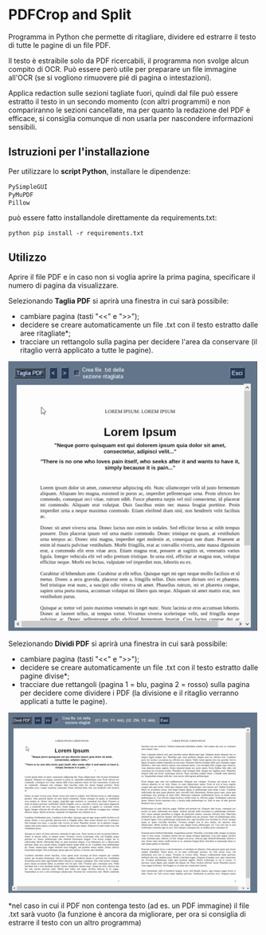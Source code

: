 # PDFCrop and Split
Programma in Python che permette di ritagliare, dividere ed estrarre il testo di tutte le pagine di un file PDF.

Il testo è estraibile solo da PDF ricercabili, il programma non svolge alcun compito di OCR. 
Può essere però utile per preparare un file immagine 
all'OCR (se si vogliono rimuovere pié di pagina o intestazioni). 

Applica redaction sulle sezioni tagliate fuori, quindi dal file 
può essere estratto il testo in un secondo momento (con altri programmi) e 
non compariranno le sezioni cancellate, ma per quanto la redazione 
del PDF è efficace, si consiglia comunque di non usarla per nascondere 
informazioni sensibili.

## Istruzioni per l'installazione
Per utilizzare lo **script Python**, installare le dipendenze:
```
PySimpleGUI
PyMuPDF
Pillow
```
può essere fatto installandole direttamente da requirements.txt:

```
python pip install -r requirements.txt
```
## Utilizzo
Aprire il file PDF e in caso non si voglia aprire la prima pagina, specificare il numero di pagina da visualizzare.

Selezionando **Taglia PDF** si aprirà una finestra in cui sarà possibile:
- cambiare pagina (tasti "<<" e ">>");
- decidere se creare automaticamente un file .txt con il testo estratto dalle aree ritagliate*;
- tracciare un rettangolo sulla pagina per decidere l'area da conservare (il ritaglio verrà applicato a tutte le pagine).

![alt text](https://github.com/fla-pi/PDFCropandSplit/blob/main/demo_crop.gif)

Selezionando **Dividi PDF** si aprirà una finestra in cui sarà possibile:
- cambiare pagina (tasti "<<" e ">>");
- decidere se creare automaticamente un file .txt con il testo estratto dalle pagine divise*;
- tracciare due rettangoli (pagina 1 = blu, pagina 2 = rosso) sulla pagina per decidere come dividere i PDF (la divisione e il ritaglio verranno applicati a tutte le pagine).

![alt text](https://github.com/fla-pi/PDFCropandSplit/blob/main/demo_split.gif)


\*nel caso in cui il PDF non contenga testo (ad es. un PDF immagine) il file .txt sarà vuoto (la funzione è ancora da migliorare, per ora si consiglia di estrarre il testo con un altro programma)
